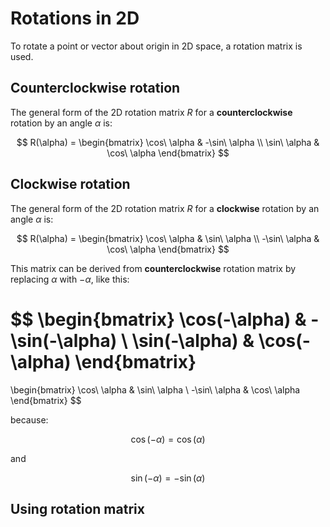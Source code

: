 # Rotations in 2D

To rotate a point or vector about origin in 2D space, a rotation matrix is used.

## Counterclockwise rotation

The general form of the 2D rotation matrix $R$ for a **counterclockwise** rotation by an angle $\alpha$ is:

$$
R(\alpha) =
\begin{bmatrix}
\cos\ \alpha & -\sin\ \alpha \\
\sin\ \alpha & \cos\ \alpha
\end{bmatrix}
$$

## Clockwise rotation

The general form of the 2D rotation matrix $R$ for a **clockwise** rotation by an angle $\alpha$ is:

$$
R(\alpha) =
\begin{bmatrix}
\cos\ \alpha & \sin\ \alpha \\
-\sin\ \alpha & \cos\ \alpha
\end{bmatrix}
$$

This matrix can be derived from **counterclockwise** rotation matrix by replacing $\alpha$ with $-\alpha$, like this:

$$
\begin{bmatrix}
\cos(-\alpha) & -\sin(-\alpha) \\
\sin(-\alpha) & \cos(-\alpha)
\end{bmatrix}
=
\begin{bmatrix}
\cos\ \alpha & \sin\ \alpha \\
-\sin\ \alpha & \cos\ \alpha
\end{bmatrix}
$$

because:

$$\cos(-\alpha) = \cos(\alpha)$$

and

$$\sin(-\alpha) = -\sin(\alpha)$$ 

## Using rotation matrix

